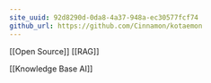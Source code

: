 ```yaml
---
site_uuid: 92d8290d-0da8-4a37-948a-ec30577fcf74
github_url: https://github.com/Cinnamon/kotaemon
---
```


[[Open Source]] [[RAG]]

[[Knowledge Base AI]]

